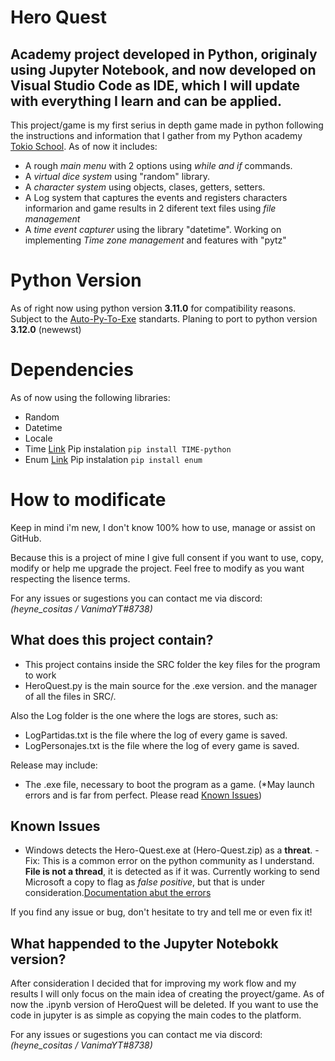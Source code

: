 
# Hero Quest

## Academy project developed in Python, originaly using Jupyter Notebook, and now developed on Visual Studio Code as IDE, which I will update with everything I learn and can be applied.

This project/game is my first serius in depth game made in python following the instructions and information that I gather from my Python academy [Tokio School](https://www.tokioschool.com).
As of now it includes:
* A rough *main menu* with 2 options using *while and if* commands.
* A *virtual dice system* using "random" library.
* A *character system* using objects, clases, getters, setters.
* A Log system that captures the events and registers characters informarion and game results in 2 diferent text files using *file management*
* A *time event capturer* using the library "datetime". Working on implementing *Time zone management* and features with "pytz"

# Python Version 
As of right now using python version **3.11.0** for compatibility reasons. Subject to the [Auto-Py-To-Exe](https://github.com/brentvollebregt/auto-py-to-exe) standarts.
Planing to port to python version **3.12.0** (newewst)

# Dependencies
As of now using the following libraries:
* Random
* Datetime
* Locale
* Time [Link](https://pypi.org/project/TIME-python/)
      Pip instalation ```pip install TIME-python```
* Enum [Link](https://pypi.org/project/enum/)
      Pip instalation ```pip install enum```

# How to modificate
Keep in mind i'm new, I don't know 100% how to use, manage or assist on GitHub.

Because this is a project of mine I give full consent if you want to use, copy, modify or help me upgrade the project.
Feel free to modify as you want respecting the lisence terms.

For any issues or sugestions you can contact me via discord: *(heyne_cositas / VanimaYT#8738)*

## What does this project contain?

* This project contains inside the SRC folder the key files for the program to work
* HeroQuest.py is the main source for the .exe version. and the manager of all the files in SRC/.

Also the Log folder is the one where the logs are stores, such as:
* LogPartidas.txt is the file where the log of every game is saved.
* LogPersonajes.txt is the file where the log of every game is saved.

Release may include:
* The .exe file, necessary to boot the program as a game. (*May launch errors and is far from perfect. Please read [Known Issues](https://github.com/VanimacionYT/Hero_Quest/blob/main/README.md#known-issues))

## Known Issues

- Windows detects the Hero-Quest.exe at (Hero-Quest.zip) as a **threat**.
    -Fix: This is a common error on the python community as I understand. **File is not a thread**, it is detected as if it was. Currently working to send Microsoft a copy to flag as *false positive*, but that is under consideration.[Documentation abut the errors](https://stackoverflow.com/questions/54730851/windows-defender-detecting-python-exe-as-trojan) 

If you find any issue or bug, don't hesitate to try and tell me or even fix it!

## What happended to the Jupyter Notebokk version?

After consideration I decided that for improving my work flow and my results I will only focus on the main idea of creating the proyect/game. As of now the .ipynb version of HeroQuest will be deleted.
If you want to use the code in jupyter is as simple as copying the main codes to the platform.

For any issues or sugestions you can contact me via discord: *(heyne_cositas / VanimaYT#8738)*

